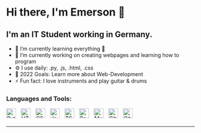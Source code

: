 # Hi there, I'm Emerson 👋 

## I'm an IT Student working in Germany.

- 🌱 I’m currently learning everything 🤣
- 🔭 I’m currently working on creating webpages and learning how to program
- ⚙️ I use daily: .py, .js, .html, .css
- 🥅 2022 Goals: Learn more about Web-Development
- ⚡ Fun fact: I love instruments and play guitar & drums
&nbsp;&nbsp;


### Languages and Tools:

<!--- <img align="left" alt="Visual Studio Code" width="26px" src="https://cdn.jsdelivr.net/gh/devicons/devicon/icons/vscode/vscode-original.svg" style="padding-right:10px;" /> --->

<img align="left" alt="Python" width="26" src="https://cdn.jsdelivr.net/gh/devicons/devicon/icons/python/python-original.svg" style="padding-right:10px;">

<img align="left" alt="HTML5" width="26px" src="https://cdn.jsdelivr.net/gh/devicons/devicon/icons/html5/html5-original.svg" style="padding-right:10px;" />

<img align="left" alt="CSS" width="26" src="https://cdn.jsdelivr.net/gh/devicons/devicon/icons/css3/css3-original.svg" style="padding-right:10px;">

<img align="left" alt="JavaScript" width="26px" src="https://cdn.jsdelivr.net/gh/devicons/devicon/icons/javascript/javascript-original.svg" style="padding-right:10px;" />

<img align="left" alt="TS" width="26" src="https://cdn.jsdelivr.net/gh/devicons/devicon/icons/typescript/typescript-original.svg" style="padding-right:10px;">

<img align="left" alt="Bootstrap" width="26" src="https://cdn.jsdelivr.net/gh/devicons/devicon/icons/bootstrap/bootstrap-original.svg" style="padding-right:10px;">

<img align="left" alt="MySQL" width="26px" src="https://cdn.jsdelivr.net/gh/devicons/devicon/icons/mysql/mysql-original.svg" style="padding-right:10px;" />

<img align="left" alt="Git" width="26px" src="https://cdn.jsdelivr.net/gh/devicons/devicon/icons/git/git-original.svg" style="padding-right:10px;" />

<img align="left" alt="GitHub" width="26px" src="https://user-images.githubusercontent.com/3369400/139448065-39a229ba-4b06-434b-bc67-616e2ed80c8f.png" style="padding-right:10px;" />

<br />
<br />

---
